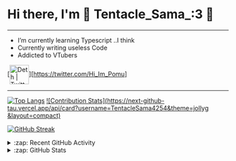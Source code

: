 # Hi there, I'm 🐙 Tentacle_Sama_:3 🐙
---
- I’m currently learning Typescript ..I think
- Currently writing useless Code
- Addicted to VTubers

[<img align="center" alt="Deth | Twitter" width="44px" src="https://cdn.jsdelivr.net/npm/simple-icons@v3/icons/twitter.svg" />][https://twitter.com/Hi_Im_Pomu]

---
[![Top Langs](https://github-readme-stats.vercel.app/api/top-langs/?username=TentacleSama4254&theme=jolly&layout=compact)](https://www.youtube.com/watch?v=rsP2Yq4H98A)                         [![Contribution Stats](https://next-github-tau.vercel.app/api/card?username=TentacleSama4254&theme=jollyg &layout=compact)](https://github.com/TentacleSama4254)

[![GitHub Streak](http://github-readme-streak-stats.herokuapp.com?user=TentacleSama4254&theme=radical&hide_border=true&date_format=M%20j%5B%2C%20Y%5D)](https://git.io/streak-stats)
<details>
  <summary>:zap: Recent GitHub Activity</summary>
  
<!--START_SECTION:activity-->

<!--END_SECTION:activity-->

</details>

<details>
  <summary>:zap: GitHub Stats</summary>

 
